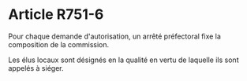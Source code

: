 # Article R751-6

<p>Pour chaque demande d'autorisation, un arrêté préfectoral fixe la composition de la commission. </p><p> Les élus locaux sont désignés en la qualité en vertu de laquelle ils sont appelés à siéger. </p>
